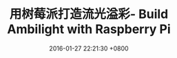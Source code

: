 ---
layout: post
title: "用树莓派打造流光溢彩- Build Ambilight with Raspberry Pi"
date: 2016-01-27 22:21:30 +0800
published: false
tags: 树莓派，流光溢彩，Raspberry pi
---